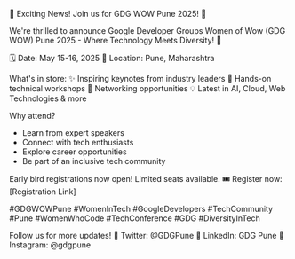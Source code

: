 🎉 Exciting News! Join us for GDG WOW Pune 2025! 🚀

We're thrilled to announce Google Developer Groups Women of Wow (GDG WOW) Pune 2025 - Where Technology Meets Diversity! 💫

🗓️ Date: May 15-16, 2025
📍 Location: Pune, Maharashtra

What's in store:
✨ Inspiring keynotes from industry leaders
🔧 Hands-on technical workshops
👥 Networking opportunities
💡 Latest in AI, Cloud, Web Technologies & more

Why attend?
- Learn from expert speakers
- Connect with tech enthusiasts
- Explore career opportunities
- Be part of an inclusive tech community

Early bird registrations now open! Limited seats available.
🎟️ Register now: [Registration Link]

#GDGWOWPune #WomenInTech #GoogleDevelopers #TechCommunity #Pune #WomenWhoCode #TechConference #GDG #DiversityInTech

Follow us for more updates!
📱 Twitter: @GDGPune
💼 LinkedIn: GDG Pune
📸 Instagram: @gdgpune